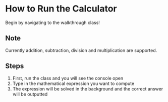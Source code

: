 # How to Run the Calculator

Begin by navigating to the walkthrough class!

## Note

Currently addition, subtraction, division and multiplication are supported.

## Steps

1. First, run the class and you will see the console open
2. Type in the mathematical expression you want to compute
3. The expression will be solved in the background and the correct answer will be outputted



